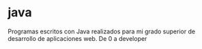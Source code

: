 # java
Programas escritos con Java realizados para mi grado superior de desarrollo de aplicaciones web. De 0 a developer
